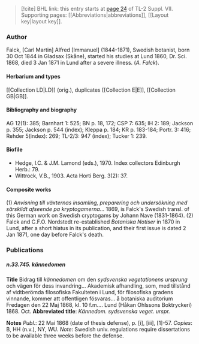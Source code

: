 > [!cite] BHL link: this entry starts at [page 24](https://www.biodiversitylibrary.org/item/103834#page/46/mode/1up) of TL-2 Suppl. VII.
> Supporting pages: [[Abbreviations|abbreviations]], [[Layout key|layout key]].

### Author

Falck, \[Carl Martin\] Alfred \[Immanuel\] (1844-1871), Swedish botanist, born 30 Oct 1844 in Gladsax (Skåne), started his studies at Lund 1860, Dr. Sci. 1868, died 3 Jan 1871 in Lund after a severe illness. (*A. Falck*).

#### Herbarium and types

[[Collection LD|LD]] (orig.), duplicates [[Collection E|E]], [[Collection GB|GB]].

#### Bibliography and biography

AG 12(1): 385; Barnhart 1: 525; BN p. 18, 172; CSP 7: 635; IH 2: 189; Jackson p. 355; Jackson p. 544 (index); Kleppa p. 184; KR p. 183-184; Portr. 3: 416; Rehder 5(index): 269; TL-2/3: 947 (index); Tucker 1: 239.

#### Biofile

- Hedge, I.C. & J.M. Lamond (eds.), 1970. Index collectors Edinburgh Herb.: 79.
- Wittrock, V.B., 1903. Acta Horti Berg. 3(2): 37.

#### Composite works

(1) *Anvisning till växternas insamling, preparering och undersökning med särskildt afseende pa kryptogamerna*... 1869, is Falck's Swedish transl. of this German work on Swedish cryptogams by Johann Nave (1831-1864).
(2) Falck and C.F.O. Nordstedt re-established *Botaniska Notiser* in 1870 in Lund, after a short hiatus in its publication, and their first issue is dated 2 Jan 1871, one day before Falck's death.

### Publications

##### n.33.745. kännedomen

**Title**
Bidrag till *kännedomen* om den *sydsvenska vegetationens ursprung* och vägen för dess invandring... Akademisk afhandling, som, med tillstånd af vidtberömda filosofiska Fakulteten i Lund, för filosofiska gradens vinnande, kommer att offentligen fösvaras... å botaniska auditorium Fredagen den 22 Maj 1868, kl. 10 f.m.... Lund (Håkan Ohlssons Boktryckeri) 1868. Oct.
**Abbreviated title**: *Kännedom. sydsvenska veget. urspr.*

**Notes**
*Publ*.: 22 Mai 1868 (date of thesis defense), p. \[i\], \[iii\], \[1\]-57. *Copies*: B, HH (n.v.), NY, WU.
*Note*: Swedish univ. regulations require dissertations to be available three weeks before the defense.

